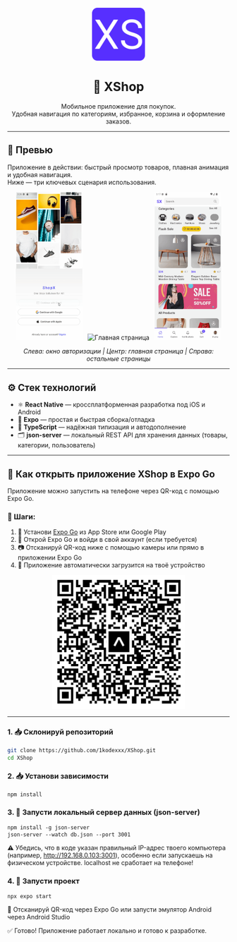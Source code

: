 <p align="center">
  <img src="./assets/favicon.png" alt="XShop Logo" width="120" />
</p>

<h1 align="center">🧺 XShop</h1>

<p align="center">
  Мобильное приложение для покупок.<br />
  Удобная навигация по категориям, избранное, корзина и оформление заказов.
</p>

---

## 📱 Превью 

Приложение в действии: быстрый просмотр товаров, плавная анимация и удобная навигация.  
Ниже — три ключевых сценария использования.

<p align="center">
  <img src="./screenshots/signup-signin.gif" alt="Экран входа и регистрации" width="30%" />
  &nbsp;
  <img src="./screenshots/home.gif" alt="Главная страница" width="30%" />
  &nbsp;
  <img src="./screenshots/tabs.gif" alt="Остальные страницы" width="30%" />
</p>

<p align="center">
  <em>Слева: окно авторизации | Центр: главная страница | Справа: остальные страницы</em>
</p>

---
## ⚙️ Стек технологий

- ⚛ **React Native** — кроссплатформенная разработка под iOS и Android
- 🚀 **Expo** — простая и быстрая сборка/отладка
- 🔡 **TypeScript** — надёжная типизация и автодополнение
- 🗂️ **json-server** — локальный REST API для хранения данных (товары, категории, пользователь)

---
## 🔗 Как открыть приложение XShop в Expo Go

Приложение можно запустить на телефоне через QR-код с помощью Expo Go.

### 🔷 Шаги:

1. 📲 Установи [Expo Go](https://expo.dev/client) из App Store или Google Play  
2. 🔐 Открой Expo Go и войди в свой аккаунт (если требуется)  
3. 📷 Отсканируй QR-код ниже с помощью камеры или прямо в приложении Expo Go  
4. 🚀 Приложение автоматически загрузится на твоё устройство

<p align="center">
  <img src="./screenshots/qr.png" alt="QR-код XShop" width="300" />
</p>

---

### 1. 📥 Склонируй репозиторий

```bash
git clone https://github.com/1kodexxx/XShop.git
cd XShop
```

### 2. 📥 Установи зависимости

```
npm install
```

### 3. 🔌 Запусти локальный сервер данных (json-server)

```
npm install -g json-server
json-server --watch db.json --port 3001
```
⚠️ Убедись, что в коде указан правильный IP-адрес твоего компьютера (например, http://192.168.0.103:3001), особенно если запускаешь на физическом устройстве.
localhost не сработает на телефоне!

### 4. 🚀 Запусти проект

```
npx expo start
```
📱 Отсканируй QR-код через Expo Go
или запусти эмулятор Android через Android Studio

✅ Готово! Приложение работает локально и готово к разработке.

